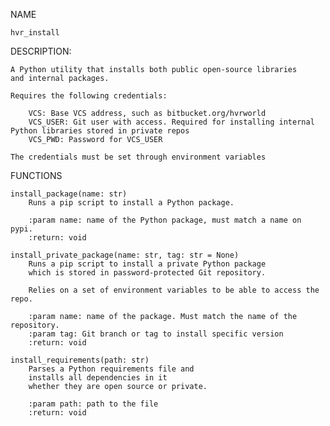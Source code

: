 NAME
    
    hvr_install

DESCRIPTION:

    A Python utility that installs both public open-source libraries
    and internal packages.  
    
    Requires the following credentials:
    
        VCS: Base VCS address, such as bitbucket.org/hvrworld
        VCS_USER: Git user with access. Required for installing internal Python libraries stored in private repos
        VCS_PWD: Password for VCS_USER

    The credentials must be set through environment variables

FUNCTIONS
    
    install_package(name: str)
        Runs a pip script to install a Python package.
        
        :param name: name of the Python package, must match a name on pypi.
        :return: void
    
    install_private_package(name: str, tag: str = None)
        Runs a pip script to install a private Python package
        which is stored in password-protected Git repository.
        
        Relies on a set of environment variables to be able to access the repo.
        
        :param name: name of the package. Must match the name of the repository.
        :param tag: Git branch or tag to install specific version
        :return: void
    
    install_requirements(path: str)
        Parses a Python requirements file and
        installs all dependencies in it
        whether they are open source or private.
        
        :param path: path to the file
        :return: void




